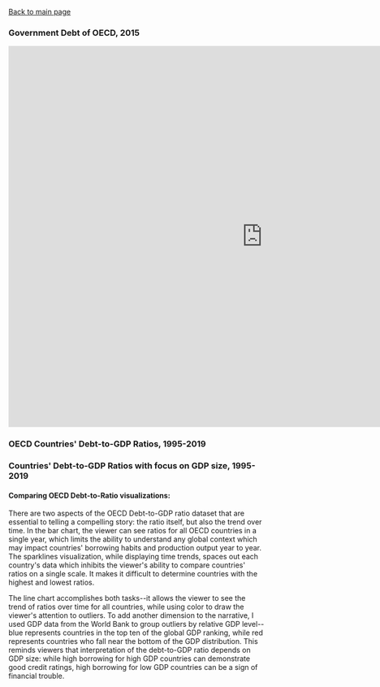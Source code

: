 [Back to main page](https://maryuengert.github.io/TSWD-portfolio/)

### Government Debt of OECD, 2015
<iframe src="https://data.oecd.org/chart/6BaE" width="1000" height="750" style="border: 0" mozallowfullscreen="true" webkitallowfullscreen="true" allowfullscreen="true"><a href="https://data.oecd.org/chart/6BaE" target="_blank">OECD Chart: General government debt, Total, % of GDP, Annual, 2015</a></iframe>

### OECD Countries' Debt-to-GDP Ratios, 1995-2019
<div class="flourish-embed flourish-chart" data-src="visualisation/8540840"><script src="https://public.flourish.studio/resources/embed.js"></script></div>

### Countries' Debt-to-GDP Ratios with focus on GDP size, 1995-2019
<div class="flourish-embed flourish-chart" data-src="visualisation/8541105"><script src="https://public.flourish.studio/resources/embed.js"></script></div>

#### Comparing OECD Debt-to-Ratio visualizations:
There are two aspects of the OECD Debt-to-GDP ratio dataset that are essential to telling a compelling story: the ratio itself, but also the trend over time. In the bar chart, the viewer can see ratios for all OECD countries in a single year, which limits the ability to understand any global context which may impact countries' borrowing habits and production output year to year. The sparklines visualization, while displaying time trends, spaces out each country's data which inhibits the viewer's ability to compare countries' ratios on a single scale. It makes it difficult to determine countries with the highest and lowest ratios. 

The line chart accomplishes both tasks--it allows the viewer to see the trend of ratios over time for all countries, while using color to draw the viewer's attention to outliers. To add another dimension to the narrative, I used GDP data from the World Bank to group outliers by relative GDP level--blue represents countries in the top ten of the global GDP ranking, while red represents countries who fall near the bottom of the GDP distribution. This reminds viewers that interpretation of the debt-to-GDP ratio depends on GDP size: while high borrowing for high GDP countries can demonstrate good credit ratings, high borrowing for low GDP countries can be a sign of financial trouble.

